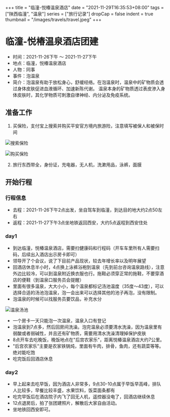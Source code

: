 +++
title = "临潼-悦椿温泉酒店"
date = "2021-11-29T16:35:53+08:00"
tags = ["陕西临潼", "温泉"]
series = ["旅行记录"]
dropCap = false
indent = true
thumbnail = "/images/travels/travel.jpeg"
+++
# 临潼-悦椿温泉酒店团建

* 时间：2021-11-26下午 ～ 2021-11-27下午
* 地点：临潼，悦椿温泉酒店
* 人物：同事
* 事件：泡温泉
* 简介：泡温泉有助于放松身心，舒缓经络。在泡温泉时，温泉中的矿物质会透过身体皮肤促进血液循环、加速新陈代谢。 温泉本身的矿物质透过表皮渗入身体皮肤时，其化学物质可刺激自律神经、内分泌及免疫系统。


## 准备工作

1. 买保险，支付宝上搜索并购买平安官方境内旅游险，注意填写被保人和被保时间

![搜索保险](/images/travels/insurance/insurance_find.jpeg)

![购买保险](/images/travels/insurance/insurance_buy.jpeg)

2. 旅行东西带全，身份证，充电器，无人机，洗漱用品，泳裤，面膜

## 开始行程

### 行程信息

* 去程：2021-11-26下午2点出发，坐自驾车到临潼，到达目的地大约2点50左右
* 返程：2021-11-27下午3点坐地铁返回西安，大约5点返程到西安住处

### day1

* 到达临潼，悦椿温泉酒店，需要扫健康码和行程码（开车车里所有人需要扫码，后续出入酒店出示房卡即可）
* 领导开了个会议，说了下目前产品现状，较去年增长率以及明年展望
* 回酒店休息半小时，4点换上泳裤浴袍到温泉（先到前台咨询温泉路线），注意外边比较冷，可以到温泉附近换衣服也行。拖鞋必须穿正常的拖鞋，不要穿酒店的便鞋（到温泉口服务员会提醒）
* 里面有很多温泉，大大小小，每个温泉都标记汤池温度（35度～43度），可以选择合适的汤池泡温泉，泡一会出来可以选择其他的池子再泡，没有限制。
* 泡温泉的时候可以找服务员要饮品，补充水分

![温泉汤池](/images/travels/lintong_yuechunwenquan/wenquan.jpeg)
* 一个房卡一天只能泡一次温泉，温泉入口有登记
* 泡温泉到7点多，然后回房间洗澡。泡完温泉必须要清水洗澡，因为温泉里有弱酸或者弱碱性，并且还有矿物质，需要用清水洗澡清理掉保护皮肤
* 8点开车去吃晚饭，晚饭地点在"后宫农家乐"，距离悦椿温泉酒店大约7公里。
* "后宫农家乐"主要是农家铁锅炖，里面有牛肉，排骨，鱼肉，还有蔬菜等等。绝对能吃饱
* 吃完饭后回酒店休息

### day2

* 早上起来去吃早饭，因为酒店人非常多，9点30-10点属于早饭早高峰，排队人比较多，早餐比较丰盛，水果饮料，饭菜面条都有
* 吃完早饭后在酒店院子内飞了回无人机，遥控器没电了，回酒店继续休息
* 12点退房后，拍了张团建照片，解散后大家自由活动。
* 坐地铁回西安即可。